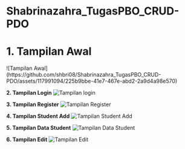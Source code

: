 # Shabrinazahra_TugasPBO_CRUD-PDO
<h1>1. Tampilan Awal</h1>
![Tampilan Awal](https://github.com/shbri08/Shabrinazahra_TugasPBO_CRUD-PDO/assets/117991094/225b9bbe-41e7-467e-abd2-2a9d4a98e570)

**2. Tampilan Login**
![Tampilan login](https://github.com/shbri08/Shabrinazahra_TugasPBO_CRUD-PDO/assets/117991094/bd8363dd-4d7b-4d66-8764-7acb06d3e95f)

**3. Tampilan Register**
![Tampilan Register](https://github.com/shbri08/Shabrinazahra_TugasPBO_CRUD-PDO/assets/117991094/8c9ee0f6-697b-4932-a9db-97ae4e02223e)

**4. Tampilan Student Add**
![Tampilan Student Add](https://github.com/shbri08/Shabrinazahra_TugasPBO_CRUD-PDO/assets/117991094/dd1ddb11-9e04-4896-ba48-7aa7c655643a)

**5. Tampilan Data Student**
![Tampilan Data Student](https://github.com/shbri08/Shabrinazahra_TugasPBO_CRUD-PDO/assets/117991094/5d919692-c478-47d4-a03b-a7298720b9d8)

**6. Tampilan Edit**
![Tampilan Edit](https://github.com/shbri08/Shabrinazahra_TugasPBO_CRUD-PDO/assets/117991094/1569d497-e94b-40ad-b769-c277ab9be17e)
